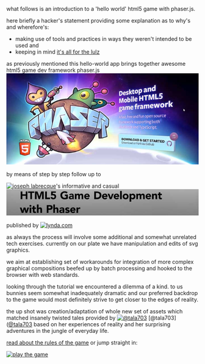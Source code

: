 what follows is an introduction to a 'hello world' html5 game with phaser.js.

here briefly a hacker's statement providing some explanation as to why's and wherefore's:

- making use of tools and practices in ways they weren't intended to be used and
- keeping in mind [it's all for the lulz](http://codepen.io/rafszul/pen/bNxwBx/)

as previously mentioned this hello-world app brings together awesome html5 game dev framework phaser.js
[![ phaser.js](assets/info-files-img/phaser-js-splash-scr.jpg)](http://phaser.io/)

by means of step by step follow up to

[![joseph labrecque](http://josephlabrecque.com/Labrecque_2014_sq.jpg)](http://josephlabrecque.com/)'s informative and casual [![html5 game dev with phaser](assets/info-files-img/html5-game-dev-with-phaser-splash-scr.jpg)](http://www.lynda.com/Phaser-tutorials/HTML5-Game-Development-Phaser/163641-2.html)

published by [![lynda.com](http://cdn.lynda.com/assets/1223-r20150305/Website/ui/images/mediakit/logos-png/lynda_logo2k-d_144x.png)](http://www.lynda.com/)

as always the process will involve some additional and somewhat unrelated tech exercises. currently on our plate we have manipulation and edits of svg graphics.

we aim at establishing set of workarounds for integration of more complex graphical compositions beefed up by batch processing and hooked to the browser with web standards.

looking through the tutorial we encountered a dilemma of a kind. to us bunnies seem somewhat inadequately dramatic and our preferred backdrop to the game would most definitely strive to get closer to the edges of reality.

the up shot was creation/adaptation of whole new set of assets which matched insanely twisted tales provided by [![@tala703](https://avatars1.githubusercontent.com/u/7087282?v=3&s=460)](https://github.com/tala703) [@tala703]([@tala703](https://github.com/tala703) based on her experiences of reality and her surprising adventures in the jungle of everyday life.

[read about the rules of the game](/_arch/_gitHub/_weAreThePlayMakers/the-nice-defender/basic-rules.md) or jump straight in:

[![play the game]()]()

